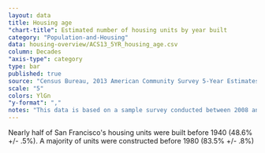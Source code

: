 ```yaml
---
layout: data
title: Housing age
"chart-title": Estimated number of housing units by year built
category: "Population-and-Housing"
data: housing-overview/ACS13_5YR_housing_age.csv
column: Decades
"axis-type": category
type: bar
published: true
source: "Census Bureau, 2013 American Community Survey 5-Year Estimates. Selected Housing Characteristics."
scale: "5"
colors: YlGn
"y-format": ","
notes: "This data is based on a sample survey conducted between 2008 and 2012. As a result, it does not fully capture units created since 2010."
---
```


Nearly half of San Francisco's housing units were built before 1940 (48.6% +/- .5%). A majority of units were constructed before 1980 (83.5% +/- .8%)
